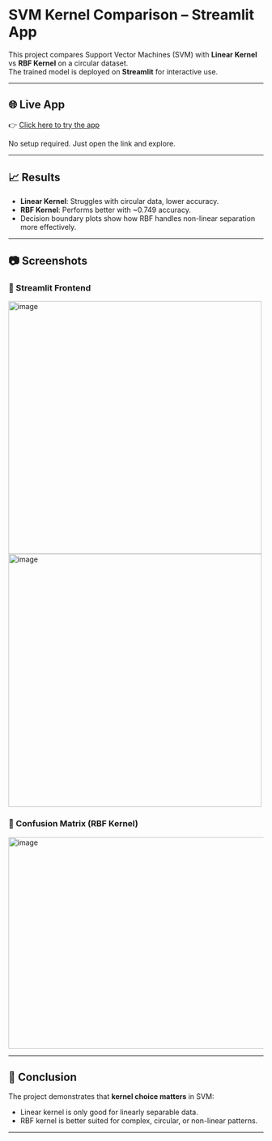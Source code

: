 # SVM Kernel Comparison – Streamlit App

This project compares Support Vector Machines (SVM) with **Linear Kernel** vs **RBF Kernel** on a circular dataset.  
The trained model is deployed on **Streamlit** for interactive use.

---

## 🌐 Live App
👉 [Click here to try the app](https://24-08-25-bstowilzbuftwmkk2btxxa.streamlit.app/)

No setup required. Just open the link and explore.

---

## 📈 Results
- **Linear Kernel**: Struggles with circular data, lower accuracy.  
- **RBF Kernel**: Performs better with ~0.749 accuracy.  
- Decision boundary plots show how RBF handles non-linear separation more effectively.  

---

## 📷 Screenshots

### 🔹 Streamlit Frontend
<img width="500" height="500" alt="image" src="https://github.com/user-attachments/assets/1aaa68d0-4e4a-4713-80d9-18899f75d9b3" />
<img width="500" height="500" alt="image" src="https://github.com/user-attachments/assets/ff75f382-d243-4c1f-8de2-0f114d93f26d" />


### 🔹 Confusion Matrix (RBF Kernel)
<img width="519" height="418" alt="image" src="https://github.com/user-attachments/assets/c5ccb5db-60b9-4e01-9fc5-855815ba47a4" />


---

## 📝 Conclusion
The project demonstrates that **kernel choice matters** in SVM:
- Linear kernel is only good for linearly separable data.  
- RBF kernel is better suited for complex, circular, or non-linear patterns.  

---
